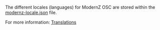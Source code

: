 The different locales (languages) for ModernZ OSC are stored within the [modernz-locale.json](/extras/locale/modernz-locale.json) file.

For more information: [Translations](/docs/TRANSLATIONS.md)

